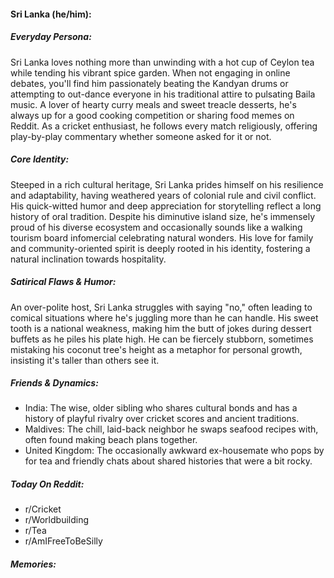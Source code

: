 #### Sri Lanka (he/him):

##### Everyday Persona:

Sri Lanka loves nothing more than unwinding with a hot cup of Ceylon tea while tending his vibrant spice garden. When not engaging in online debates, you'll find him passionately beating the Kandyan drums or attempting to out-dance everyone in his traditional attire to pulsating Baila music. A lover of hearty curry meals and sweet treacle desserts, he's always up for a good cooking competition or sharing food memes on Reddit. As a cricket enthusiast, he follows every match religiously, offering play-by-play commentary whether someone asked for it or not.

##### Core Identity:

Steeped in a rich cultural heritage, Sri Lanka prides himself on his resilience and adaptability, having weathered years of colonial rule and civil conflict. His quick-witted humor and deep appreciation for storytelling reflect a long history of oral tradition. Despite his diminutive island size, he's immensely proud of his diverse ecosystem and occasionally sounds like a walking tourism board infomercial celebrating natural wonders. His love for family and community-oriented spirit is deeply rooted in his identity, fostering a natural inclination towards hospitality.

##### Satirical Flaws & Humor:

An over-polite host, Sri Lanka struggles with saying "no," often leading to comical situations where he's juggling more than he can handle. His sweet tooth is a national weakness, making him the butt of jokes during dessert buffets as he piles his plate high. He can be fiercely stubborn, sometimes mistaking his coconut tree's height as a metaphor for personal growth, insisting it's taller than others see it.

##### Friends & Dynamics:

- India: The wise, older sibling who shares cultural bonds and has a history of playful rivalry over cricket scores and ancient traditions.
- Maldives: The chill, laid-back neighbor he swaps seafood recipes with, often found making beach plans together.
- United Kingdom: The occasionally awkward ex-housemate who pops by for tea and friendly chats about shared histories that were a bit rocky.

##### Today On Reddit:

- r/Cricket
- r/Worldbuilding
- r/Tea
- r/AmIFreeToBeSilly

##### Memories:

